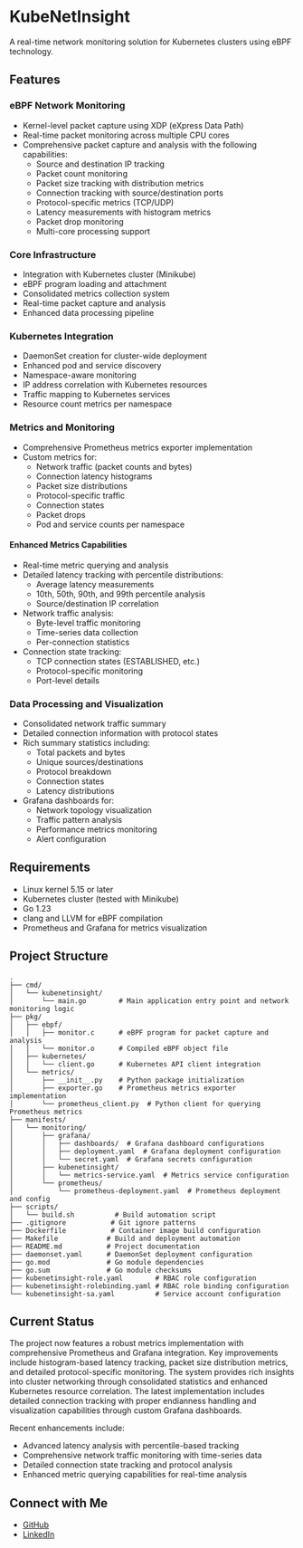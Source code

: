 # KubeNetInsight

A real-time network monitoring solution for Kubernetes clusters using eBPF technology.

## Features

### eBPF Network Monitoring
- Kernel-level packet capture using XDP (eXpress Data Path)
- Real-time packet monitoring across multiple CPU cores
- Comprehensive packet capture and analysis with the following capabilities:
  - Source and destination IP tracking
  - Packet count monitoring
  - Packet size tracking with distribution metrics
  - Connection tracking with source/destination ports
  - Protocol-specific metrics (TCP/UDP)
  - Latency measurements with histogram metrics
  - Packet drop monitoring
  - Multi-core processing support

### Core Infrastructure
- Integration with Kubernetes cluster (Minikube)
- eBPF program loading and attachment
- Consolidated metrics collection system
- Real-time packet capture and analysis
- Enhanced data processing pipeline

### Kubernetes Integration
- DaemonSet creation for cluster-wide deployment
- Enhanced pod and service discovery
- Namespace-aware monitoring
- IP address correlation with Kubernetes resources
- Traffic mapping to Kubernetes services
- Resource count metrics per namespace

### Metrics and Monitoring
- Comprehensive Prometheus metrics exporter implementation
- Custom metrics for:
  - Network traffic (packet counts and bytes)
  - Connection latency histograms
  - Packet size distributions
  - Protocol-specific traffic
  - Connection states
  - Packet drops
  - Pod and service counts per namespace

#### Enhanced Metrics Capabilities
- Real-time metric querying and analysis
- Detailed latency tracking with percentile distributions:
  - Average latency measurements
  - 10th, 50th, 90th, and 99th percentile analysis
  - Source/destination IP correlation
- Network traffic analysis:
  - Byte-level traffic monitoring
  - Time-series data collection
  - Per-connection statistics
- Connection state tracking:
  - TCP connection states (ESTABLISHED, etc.)
  - Protocol-specific monitoring
  - Port-level details

### Data Processing and Visualization
- Consolidated network traffic summary
- Detailed connection information with protocol states
- Rich summary statistics including:
  - Total packets and bytes
  - Unique sources/destinations
  - Protocol breakdown
  - Connection states
  - Latency distributions
- Grafana dashboards for:
  - Network topology visualization
  - Traffic pattern analysis
  - Performance metrics monitoring
  - Alert configuration

## Requirements
- Linux kernel 5.15 or later
- Kubernetes cluster (tested with Minikube)
- Go 1.23
- clang and LLVM for eBPF compilation
- Prometheus and Grafana for metrics visualization

## Project Structure
```
.
├── cmd/
│   └── kubenetinsight/
│       └── main.go        # Main application entry point and network monitoring logic
├── pkg/
│   ├── ebpf/
│   │   ├── monitor.c      # eBPF program for packet capture and analysis
│   │   └── monitor.o      # Compiled eBPF object file
│   ├── kubernetes/
│   │   └── client.go      # Kubernetes API client integration
│   └── metrics/
│       ├── __init__.py    # Python package initialization
│       ├── exporter.go    # Prometheus metrics exporter implementation
│       └── prometheus_client.py  # Python client for querying Prometheus metrics
├── manifests/
│   └── monitoring/
│       ├── grafana/
│       │   ├── dashboards/  # Grafana dashboard configurations
│       │   ├── deployment.yaml  # Grafana deployment configuration
│       │   └── secret.yaml  # Grafana secrets configuration
│       ├── kubenetinsight/
│       │   └── metrics-service.yaml  # Metrics service configuration
│       └── prometheus/
│           └── prometheus-deployment.yaml  # Prometheus deployment and config
├── scripts/
│   └── build.sh          # Build automation script
├── .gitignore           # Git ignore patterns
├── Dockerfile           # Container image build configuration
├── Makefile            # Build and deployment automation
├── README.md           # Project documentation
├── daemonset.yaml      # DaemonSet deployment configuration
├── go.mod              # Go module dependencies
├── go.sum              # Go module checksums
├── kubenetinsight-role.yaml        # RBAC role configuration
├── kubenetinsight-rolebinding.yaml # RBAC role binding configuration
└── kubenetinsight-sa.yaml          # Service account configuration
```

## Current Status
The project now features a robust metrics implementation with comprehensive Prometheus and Grafana integration. Key improvements include histogram-based latency tracking, packet size distribution metrics, and detailed protocol-specific monitoring. The system provides rich insights into cluster networking through consolidated statistics and enhanced Kubernetes resource correlation. The latest implementation includes detailed connection tracking with proper endianness handling and visualization capabilities through custom Grafana dashboards.

Recent enhancements include:
- Advanced latency analysis with percentile-based tracking
- Comprehensive network traffic monitoring with time-series data
- Detailed connection state tracking and protocol analysis
- Enhanced metric querying capabilities for real-time analysis

## Connect with Me
- [GitHub](https://github.com/paras-bhavnani)
- [LinkedIn](https://www.linkedin.com/in/paras-bhavnani)
